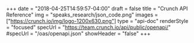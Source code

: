 +++
date = "2018-04-25T14:59:57-04:00"
draft = false
title = "Crunch API Reference"
img = "speaks_research/json_code.png"
images = ["https://crunch.io/img/logo-1200x630.png"]
type = "api-doc"
renderStyle = "focused"
specUrl = "https://team.crunch.io/api/public/openapi/"
#specUrl = "/oas/openapi.json"
showHeader = "false"
+++


